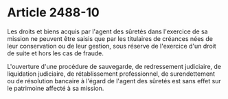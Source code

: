 # Article 2488-10

Les droits et biens acquis par l'agent des sûretés dans l'exercice de sa mission ne peuvent être saisis que par les titulaires de créances nées de leur conservation ou de leur gestion, sous réserve de l'exercice d'un droit de suite et hors les cas de fraude.

L'ouverture d'une procédure de sauvegarde, de redressement judiciaire, de liquidation judiciaire, de rétablissement professionnel, de surendettement ou de résolution bancaire à l'égard de l'agent des sûretés est sans effet sur le patrimoine affecté à sa mission.

